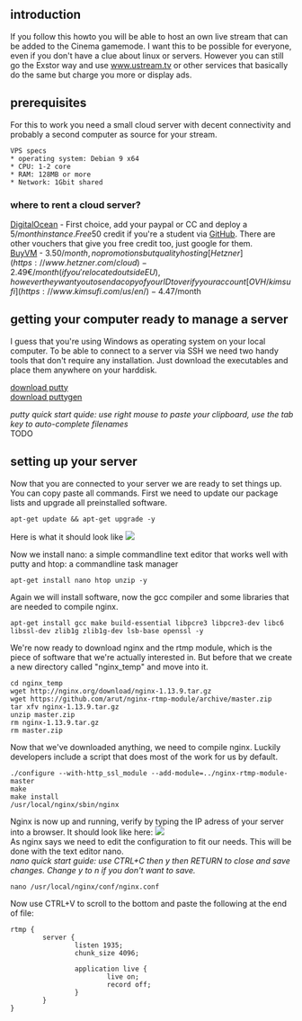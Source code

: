 ## introduction

If you follow this howto you will be able to host an own live stream that can be added to the Cinema gamemode. I want this to be possible for everyone, even if you don't have a clue about linux or servers. However you can still go the Exstor way and use www.ustream.tv or other services that basically do the same but charge you more or display ads.

## prerequisites

For this to work you need a small cloud server with decent connectivity and probably a second computer as source for your stream.

```
VPS specs
* operating system: Debian 9 x64
* CPU: 1-2 core
* RAM: 128MB or more
* Network: 1Gbit shared
```

### where to rent a cloud server?

[DigitalOcean](https://www.digitalocean.com/) - First choice, add your paypal or CC and deploy a 5$/month instance. Free 50$ credit if you're a student via [GitHub](https://education.github.com/pack). There are other vouchers that give you free credit too, just google for them.  
[BuyVM](https://buyvm.net/kvm-dedicated-server-slices) - 3.50$/month, no promotions but quality hosting  
[Hetzner](https://www.hetzner.com/cloud) - 2.49€/month (if you're located outside EU), however they want you to send a copy of your ID to verify your account  
[OVH/kimsufi](https://www.kimsufi.com/us/en/) - 4.47$/month



## getting your computer ready to manage a server

I guess that you're using Windows as operating system on your local computer. To be able to connect to a server via SSH we need two handy tools that don't require any installation. Just download the executables and place them anywhere on your harddisk.

[download putty](https://the.earth.li/~sgtatham/putty/latest/w32/putty.exe)  
[download puttygen](https://the.earth.li/~sgtatham/putty/latest/w32/puttygen.exe)

_putty quick start quide: use right mouse to paste your clipboard, use the tab key to auto-complete filenames_  
TODO

## setting up your server

Now that you are connected to your server we are ready to set things up. You can copy paste all commands. First we need to update our package lists and upgrade all preinstalled software.

`apt-get update && apt-get upgrade -y`

Here is what it should look like
![](https://i.imgur.com/gKk8P5E.jpg)

Now we install nano: a simple commandline text editor that works well with putty and htop: a commandline task manager

`apt-get install nano htop unzip -y`

Again we will install software, now the gcc compiler and some libraries that are needed to compile nginx.

```apt-get install gcc make build-essential libpcre3 libpcre3-dev libc6 libssl-dev zlib1g zlib1g-dev lsb-base openssl -y```

We're now ready to download nginx and the rtmp module, which is the piece of software that we're actually interested in. But before that we create a new directory called "nginx_temp" and move into it.

```mkdir nginx_temp
cd nginx_temp
wget http://nginx.org/download/nginx-1.13.9.tar.gz
wget https://github.com/arut/nginx-rtmp-module/archive/master.zip
tar xfv nginx-1.13.9.tar.gz
unzip master.zip
rm nginx-1.13.9.tar.gz
rm master.zip
```

Now that we've downloaded anything, we need to compile nginx. Luckily developers include a script that does most of the work for us by default.

```cd nginx-1.13.9
./configure --with-http_ssl_module --add-module=../nginx-rtmp-module-master
make
make install
/usr/local/nginx/sbin/nginx
```

Nginx is now up and running, verify by typing the IP adress of your server into a browser. It should look like here:
![](https://i.imgur.com/3CJ0ZnM.jpg)  
As nginx says we need to edit the configuration to fit our needs. This will be done with the text editor nano.   
_nano quick start guide: use CTRL+C then y then RETURN to close and save changes. Change y to n if you don't want to save._

`nano /usr/local/nginx/conf/nginx.conf`

Now use CTRL+V to scroll to the bottom and paste the following at the end of file:

```
rtmp {
        server {
                listen 1935;
                chunk_size 4096;

                application live {
                        live on;
                        record off;
                }
        }
}
```
